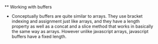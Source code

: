 ** Working with buffers

- Conceptually buffers are quite similar to arrays. They use bracket indexing and assignment just like arrays, and they have a length property as well as a concat and a slice method that works in basically the same way as arrays. However unlike javascript arrays, javascript buffers have a fixed length.